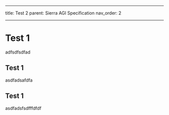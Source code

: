 ---
title: Test 2
parent: Sierra AGI Specification
nav_order: 2
___

# Test 1
adfsdfsdfad

## Test 1
asdfadsafdfa

## Test 1
asdfadsfsdfffdfdf